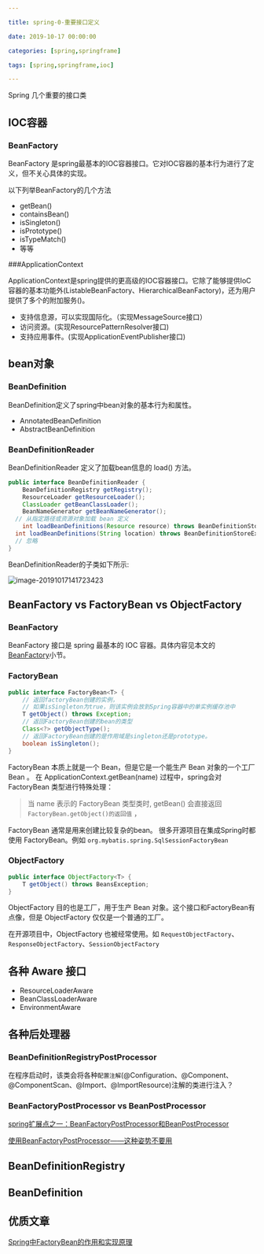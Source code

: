 ```yaml
---

title: spring-0-重要接口定义

date: 2019-10-17 00:00:00

categories: [spring,springframe]

tags: [spring,springframe,ioc]

---
```


Spring 几个重要的接口类

<!--more-->

## IOC容器

### BeanFactory

BeanFactory 是spring最基本的IOC容器接口。它对IOC容器的基本行为进行了定义，但不关心具体的实现。

以下列举BeanFactory的几个方法

- getBean()
- containsBean()
- isSingleton()
- isPrototype()
- isTypeMatch()
- 等等

###ApplicationContext

ApplicationContext是spring提供的更高级的IOC容器接口。它除了能够提供IoC容器的基本功能外(ListableBeanFactory、HierarchicalBeanFactory)，还为用户提供了多个的附加服务()。

- 支持信息源，可以实现国际化。（实现MessageSource接口）
- 访问资源。(实现ResourcePatternResolver接口)
- 支持应用事件。(实现ApplicationEventPublisher接口)

## bean对象

### BeanDefinition

BeanDefinition定义了spring中bean对象的基本行为和属性。

- AnnotatedBeanDefinition
- AbstractBeanDefinition

### BeanDefinitionReader

BeanDefinitionReader 定义了加载bean信息的 load() 方法。

```java
public interface BeanDefinitionReader {
	BeanDefinitionRegistry getRegistry();
	ResourceLoader getResourceLoader();
	ClassLoader getBeanClassLoader();
	BeanNameGenerator getBeanNameGenerator();
  // 从指定路径或资源对象加载 bean 定义
	int loadBeanDefinitions(Resource resource) throws BeanDefinitionStoreException;
  int loadBeanDefinitions(String location) throws BeanDefinitionStoreException;
  // 忽略
}
```

BeanDefinitionReader的子类如下所示:

![image-20191017141723423](/images/spring-0-重要接口定义/image-20191017141723423.png)


## BeanFactory vs FactoryBean vs ObjectFactory

### BeanFactory

BeanFactory 接口是 spring 最基本的 IOC 容器。具体内容见本文的 [BeanFactory](#BeanFactory)小节。

### FactoryBean 

```java
public interface FactoryBean<T> {
    // 返回factoryBean创建的实例，
    // 如果isSingleton为true，则该实例会放到Spring容器中的单实例缓存池中
    T getObject() throws Exception;
    // 返回FactoryBean创建的bean的类型
    Class<?> getObjectType();
    // 返回FactoryBean创建的是作用域是singleton还是prototype。
    boolean isSingleton();
}
```

FactoryBean 本质上就是一个 Bean，但是它是一个能生产 Bean 对象的一个工厂 Bean 。
在 ApplicationContext.getBean(name) 过程中，spring会对 FactoryBean 类型进行特殊处理：

> 当 name 表示的 FactoryBean 类型类时, getBean() 会直接返回 `FactoryBean.getObject()的返回值` ，

FactoryBean 通常是用来创建比较复杂的bean。
很多开源项目在集成Spring时都使用 FactoryBean。例如 `org.mybatis.spring.SqlSessionFactoryBean`

### ObjectFactory

```java
public interface ObjectFactory<T> {
	T getObject() throws BeansException;
}
```

ObjectFactory 目的也是工厂，用于生产 Bean 对象。这个接口和FactoryBean有点像，但是 ObjectFactory 仅仅是一个普通的工厂。

在开源项目中，ObjectFactory 也被经常使用。如 `RequestObjectFactory`、`ResponseObjectFactory`、`SessionObjectFactory`

## 各种 Aware 接口

- ResourceLoaderAware
- BeanClassLoaderAware
- EnvironmentAware

## 各种后处理器

### BeanDefinitionRegistryPostProcessor

在程序启动时，该类会将各种`配置注解`(@Configuration、@Component、@ComponentScan、@Import、@ImportResource)注解的类进行注入？

### BeanFactoryPostProcessor vs BeanPostProcessor

[spring扩展点之一：BeanFactoryPostProcessor和BeanPostProcessor](https://www.cnblogs.com/duanxz/p/3750725.html)

[使用BeanFactoryPostProcessor——这种姿势不要用](https://www.jianshu.com/p/3d099ea43b0e)

## BeanDefinitionRegistry

## BeanDefinition

## 优质文章

[Spring中FactoryBean的作用和实现原理](https://www.guitu18.com/post/2019/04/28/33.html)
